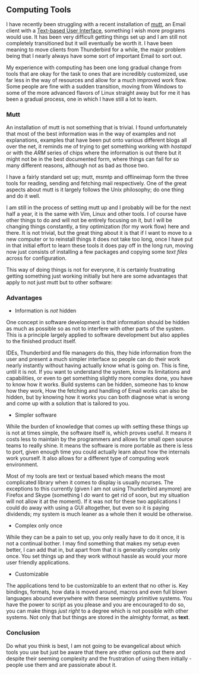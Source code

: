 ## Computing Tools

I have recently been struggling with a recent installation of [mutt][], an Email
client with a [Text-based User Interface][], something I wish more programs
would use. It has been very difficult getting things set up and I am still not
completely transitioned but it will eventually be worth it. I have been meaning
to move clients from Thunderbird for a while, the major problem being that I
nearly always have some sort of important Email to sort out.

My experience with computing has been one long gradual change from tools that
are okay for the task to ones that are incredibly customized, use far less in
the way of resources and allow for a much improved work flow. Some people are
fine with a sudden transition, moving from Windows to some of the more advanced
flavors of Linux straight away but for me it has been a gradual process, one in
which I have still a lot to learn.

### Mutt

An installation of mutt is not something that is trivial. I found unfortunately
that most of the best information was in the way of examples and not
explanations, examples that have been put onto various different blogs all over
the net, it reminds me of trying to get something working with *hostapd* or with
the *ARM* series of chips where the information is out there but it might not be
in the best documented form, where things can fail for so many different
reasons, although not as bad as those two.

I have a fairly standard set up; mutt, msmtp and offlineimap form the three
tools for reading, sending and fetching mail respectively. One of the great
aspects about mutt is it largely follows the Unix philosophy; do one thing and
do it well. 

I am still in the process of setting mutt up and I probably will be for the next
half a year, it is the same with Vim, Linux and other tools. I of course have
other things to do and will not be entirely focusing on it, but I will be
changing things constantly, a tiny optimization (for my work flow) here and
there. It is not trivial, but the great thing about it is that if I want to move
to a new computer or to reinstall things it does not take too long, once I have
put in that initial effort to learn these tools it does pay off in the long run,
moving now just consists of installing a few packages and copying some *text
files* across for configuration.

This way of doing things is not for everyone, it is certainly frustrating
getting something just working initially but here are some advantages that apply
to not just mutt but to other software:

### Advantages

* Information is *not* hidden

One concept in software development is that information should be hidden as much
as possible so as not to interfere with other parts of the system. This is a
principle largely applied to software development but also applies to the
finished product itself.

IDEs, Thunderbird and file managers do this, they hide information from the 
user and present a much simpler interface so people can do their work nearly 
instantly without having actually know what is going on. This is fine, until it
is not. If you want to understand the system, know its limitations and
capabilities, or even to get something slightly more complex done, you have to
know how it works. Build systems can be hidden, someone has to know how they
work, How the fetching and handling of Email works can also be hidden, but by
knowing how it works you can both diagnose what is wrong and come up with a
solution that is tailored to you.

* Simpler software

While the burden of knowledge that comes up with setting these things up is not
at times simple, the software itself is, which proves useful. It means it costs
less to maintain by the programmers and allows for small open source teams to
really shine. It means the software is more portable as there is less to port,
given enough time you could actually learn about how the internals work
yourself. It also allows for a different type of computing work environment.

Most of my tools are text or textual based which means the most complicated
library when it comes to display is usually ncurses. The exceptions to this
currently (given I am not using Thunderbird anymore) are Firefox and Skype
(something I *do* want to get rid of soon, but my situation will not allow it at
the moment). If it was not for these two applications I could do away with using
a GUI altogether, but even so it is paying dividends; my system is much leaner
as a whole then it would be otherwise. 

* Complex only once

While they can be a pain to set up, you only really have to do it once, it is
not a continual bother. I may find something that makes my setup even better, I
can add that in, but apart from that it is generally complex only once. You set
things up and they work without hassle as would your more user friendly
applications.

* Customizable

The applications tend to be customizable to an extent that no other is. Key
bindings, formats, how data is moved around, macros and even full blown
languages abound everywhere with these seemingly primitive systems. You have the
power to script as you please and you are encouraged to do so, you can make
things *just right* to a degree which is not possible with other systems. Not
only that but things are stored in the almighty format, as **text**.

### Conclusion

Do what you think is best, I am not going to be evangelical about which tools
you use but just be aware that there are other options out there and despite
their seeming complexity and the frustration of using them initially - people
use them and are passionate about it.

[mutt]: https://en.wikipedia.org/wiki/Mutt_%28e-mail_client%29
[Text-based User Interface]: https://en.wikipedia.org/wiki/Text_user_interface
